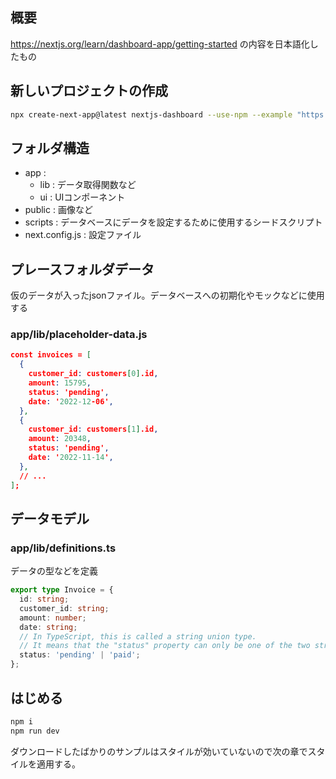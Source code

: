 ## 概要

https://nextjs.org/learn/dashboard-app/getting-started の内容を日本語化したもの

## 新しいプロジェクトの作成

```bash
npx create-next-app@latest nextjs-dashboard --use-npm --example "https://github.com/vercel/next-learn/tree/main/dashboard/starter-example"
```

## フォルダ構造

- app :
	- lib : データ取得関数など
	- ui : UIコンポーネント
- public : 画像など
- scripts : データベースにデータを設定するために使用するシードスクリプト
- next.config.js : 設定ファイル

## プレースフォルダデータ

仮のデータが入ったjsonファイル。データベースへの初期化やモックなどに使用する

### app/lib/placeholder-data.js

```json
const invoices = [
  {
    customer_id: customers[0].id,
    amount: 15795,
    status: 'pending',
    date: '2022-12-06',
  },
  {
    customer_id: customers[1].id,
    amount: 20348,
    status: 'pending',
    date: '2022-11-14',
  },
  // ...
];
```

## データモデル

### app/lib/definitions.ts

データの型などを定義

```ts
export type Invoice = {
  id: string;
  customer_id: string;
  amount: number;
  date: string;
  // In TypeScript, this is called a string union type.
  // It means that the "status" property can only be one of the two strings: 'pending' or 'paid'.
  status: 'pending' | 'paid';
};
```

## はじめる

```bash
npm i
npm run dev
```

ダウンロードしたばかりのサンプルはスタイルが効いていないので次の章でスタイルを適用する。